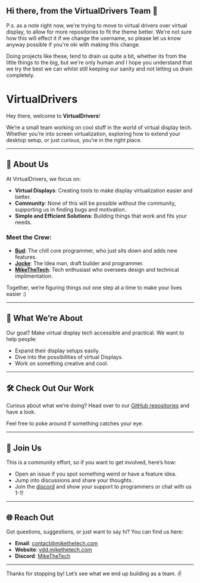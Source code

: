 ## Hi there, from the VirtualDrivers Team  👋

P.s. as a note right now, we're trying to move to virtual drivers over virtual display, to allow for more repositories to fit the theme better. We're not sure how this will effect it if we change the username, so please let us know anyway possible if you're oki with making this change.

Doing projects like these, tend to drain us quite a bit, whether its from the little things to the big, but we're only human and I hope you understand that we try the best we can whilst still keeping our sanity and not letting us drain completely. 

<!--

**Here are some ideas to get you started:**

🙋‍♀️ A short introduction - what is your organization all about?
🌈 Contribution guidelines - how can the community get involved?
👩‍💻 Useful resources - where can the community find your docs? Is there anything else the community should know?
🍿 Fun facts - what does your team eat for breakfast?
🧙 Remember, you can do mighty things with the power of [Markdown](https://docs.github.com/github/writing-on-github/getting-started-with-writing-and-formatting-on-github/basic-writing-and-formatting-syntax)
-->

# VirtualDrivers

Hey there, welcome to **VirtualDrivers**!  

We’re a small team working on cool stuff in the world of virtual display tech. Whether you’re into screen virtualization, exploring how to extend your desktop setup, or just curious, you’re in the right place.  

---

## 🌟 About Us

At VirtualDrivers, we focus on:

- **Virtual Displays**: Creating tools to make display virtualization easier and better.
- **Community**: None of this will be possible without the community, supporting us in finding bugs and motivation.
- **Simple and Efficient Solutions**: Building things that work and fits your needs.

### Meet the Crew:

- **[Bud](https://github.com/bud3699/)**: The chill core programmer, who just sits down and adds new features.
- **[Jocke](https://github.com/zjoasan)**: The Idea man, draft builder and programmer.
- **[MikeTheTech](https://github.com/itsmikethetech)**: Tech enthusiast who oversees design and technical implimentation.

Together, we’re figuring things out one step at a time to make your lives easier :)

---

## 🎯 What We’re About

Our goal? Make virtual display tech accessible and practical. We want to help people:

- Expand their display setups easily.
- Dive into the possibilities of virtual Displays.
- Work on something creative and cool.

---

## 🛠️ Check Out Our Work

Curious about what we’re doing? Head over to our [GitHub repositories](https://github.com/VirtualDisplay/repositories) and have a look.  

Feel free to poke around if something catches your eye.

---

## 🤝 Join Us

This is a community effort, so if you want to get involved, here’s how:

- Open an issue if you spot something weird or have a feature idea.  
- Jump into discussions and share your thoughts.  
- Join the [discord](https://discord.com/invite/PEtHUGJSWQ) and show your support to programmers or chat with us 1-1!

---


## 🌐 Reach Out

Got questions, suggestions, or just want to say hi? You can find us here:  

- **Email**: [contact@mikethetech.com](mailto:contact@mikethetech.com)  
- **Website**: [vdd.mikethetech.com](http://vdd.mikethetech.com)
- **Discord**: [MikeTheTech](https://discord.com/invite/PEtHUGJSWQ)

---

Thanks for stopping by! Let’s see what we end up building as a team. ✌️
